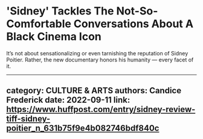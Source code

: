 # 'Sidney' Tackles The Not-So-Comfortable Conversations About A Black Cinema Icon

It’s not about sensationalizing or even tarnishing the reputation of Sidney Poitier. Rather, the new documentary honors his humanity — every facet of it.

---
category: CULTURE & ARTS
authors: Candice Frederick
date: 2022-09-11
link: https://www.huffpost.com/entry/sidney-review-tiff-sidney-poitier_n_631b75f9e4b082746bdf840c
---
